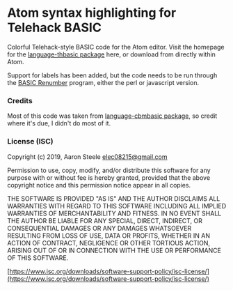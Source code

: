 # Atom syntax highlighting for Telehack BASIC

Colorful Telehack-style BASIC code for the Atom editor. Visit the homepage for the [language-thbasic package](https://atom.io/packages/language-thbasic) here, or download from directly within Atom.

Support for labels has been added, but the code needs to be run through the [BASIC Renumber](https://p85.github.io/renumber/renumber.html) program, either the perl or javascript version.

### Credits
Most of this code was taken from [language-cbmbasic package](https://atom.io/packages/language-cbmbasic), so credit where it's due, I didn't do most of it.

### License (ISC)

Copyright (c) 2019, Aaron Steele <elec08215@gmail.com>

Permission to use, copy, modify, and/or distribute this software for any purpose
with or without fee is hereby granted, provided that the above copyright notice
and this permission notice appear in all copies.

THE SOFTWARE IS PROVIDED "AS IS" AND THE AUTHOR DISCLAIMS ALL WARRANTIES WITH
REGARD TO THIS SOFTWARE INCLUDING ALL IMPLIED WARRANTIES OF MERCHANTABILITY AND
FITNESS. IN NO EVENT SHALL THE AUTHOR BE LIABLE FOR ANY SPECIAL, DIRECT,
INDIRECT, OR CONSEQUENTIAL DAMAGES OR ANY DAMAGES WHATSOEVER RESULTING FROM LOSS
OF USE, DATA OR PROFITS, WHETHER IN AN ACTION OF CONTRACT, NEGLIGENCE OR OTHER
TORTIOUS ACTION, ARISING OUT OF OR IN CONNECTION WITH THE USE OR PERFORMANCE OF
THIS SOFTWARE.

[https://www.isc.org/downloads/software-support-policy/isc-license/](https://www.isc.org/downloads/software-support-policy/isc-license/)
